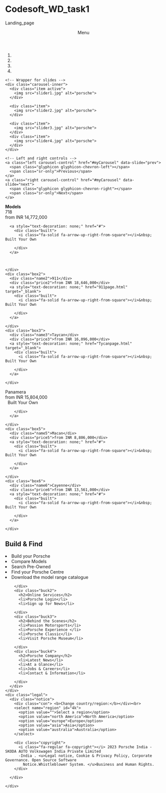 # Codesoft_WD_task1
Landing_page
<!DOCTYPE html>
<html lang="en">

<head>
  <meta charset="UTF-8">
  <meta name="viewport" content="width=device-width, initial-scale=1.0">
  <title>Porsche Middle East Deepak_home</title>
  <link rel="stylesheet" href="https://cdnjs.cloudflare.com/ajax/libs/font-awesome/6.4.2/css/all.min.css"
    integrity="sha512-z3gLpd7yknf1YoNbCzqRKc4qyor8gaKU1qmn+CShxbuBusANI9QpRohGBreCFkKxLhei6S9CQXFEbbKuqLg0DA=="
    crossorigin="anonymous" referrerpolicy="no-referrer" />
  <link rel="stylesheet" href="main.css">
  <link rel="icon" type="image/x-icon" href="favicon.ico">
  <link rel="stylesheet" href="https://maxcdn.bootstrapcdn.com/bootstrap/3.4.1/css/bootstrap.min.css">
  <script src="https://ajax.googleapis.com/ajax/libs/jquery/3.7.1/jquery.min.js"></script>
  <script src="https://maxcdn.bootstrapcdn.com/bootstrap/3.4.1/js/bootstrap.min.js"></script>

</head>

<body>
  <header>
    <div class="navbar">
      <div class="icon-box">
        <div class="menu-icon">
          <i class="fa-solid fa-bars"></i> Menu
        </div>
        <div class="logo-icon">
        </div>
      </div>
    </div>
  </header>
  <div id="myCarousel" class="carousel slide" data-ride="carousel">
    <!-- Indicators -->
    <ol class="carousel-indicators">
      <li data-target="#myCarousel" data-slide-to="0" class="active"></li>
      <li data-target="#myCarousel" data-slide-to="1"></li>
      <li data-target="#myCarousel" data-slide-to="2"></li>
      <li data-target="#myCarousel" data-slide-to="3"></li>
    </ol>

    <!-- Wrapper for slides -->
    <div class="carousel-inner">
      <div class="item active">
        <img src="slider1.jpg" alt="porsche">
      </div>

      <div class="item">
        <img src="slider2.jpg" alt="porsche">
      </div>

      <div class="item">
        <img src="slider3.jpg" alt="porsche">
      </div>
      <div class="item">
        <img src="slider4.jpg" alt="porsche">
      </div>
    </div>

    <!-- Left and right controls -->
    <a class="left carousel-control" href="#myCarousel" data-slide="prev">
      <span class="glyphicon glyphicon-chevron-left"></span>
      <span class="sr-only">Previous</span>
    </a>
    <a class="right carousel-control" href="#myCarousel" data-slide="next">
      <span class="glyphicon glyphicon-chevron-right"></span>
      <span class="sr-only">Next</span>
    </a>
  </div>
  <div class="model">
    <span><b>Models</b></span>
  </div>

  <div class="container1">
    <div class="box1">
      <div class="namo">718</div>
      <div class="price">from INR 14,772,000</div>

      <a style="text-decoration: none;" href="#">
        <div class="built">
          <i class="fa-solid fa-arrow-up-right-from-square"></i>&nbsp; Built Your Own

        </div>
      </a>



    </div>
    <div class="box2">
      <div class="name2">911</div>
      <div class="price2">from INR 18,646,000</div>
      <a style="text-decoration: none;" href="911page.html" target="_blank">
        <div class="built">
          <i class="fa-solid fa-arrow-up-right-from-square"></i>&nbsp; Built Your Own

        </div>
      </a>

    </div>
    <div class="box3">
      <div class="name3">Taycan</div>
      <div class="price3">from INR 16,096,000</div>
      <a style="text-decoration: none;" href="Tycanpage.html" target="_blank">
        <div class="built">
          <i class="fa-solid fa-arrow-up-right-from-square"></i>&nbsp; Built Your Own

        </div>
      </a>

    </div>

  </div>
  <div class="container2">
    <div class="box4">
      <div class="name4">Panamera</div>
      <div class="price4">from INR 15,804,000</div>
      <a style="text-decoration: none;" href="#">
        <div class="built">
          <i class="fa-solid fa-arrow-up-right-from-square"></i>&nbsp; Built Your Own

        </div>
      </a>

    </div>
    <div class="box5">
      <div class="name5">Macan</div>
      <div class="price5">from INR 8,806,000</div>
      <a style="text-decoration: none;" href="#">
        <div class="built">
          <i class="fa-solid fa-arrow-up-right-from-square"></i>&nbsp; Built Your Own

        </div>
      </a>

    </div>
    <div class="box6">
      <div class="name6">Cayenne</div>
      <div class="price6">from INR 13,561,000</div>
      <a style="text-decoration: none;" href="#">
        <div class="built">
          <i class="fa-solid fa-arrow-up-right-from-square"></i>&nbsp; Built Your Own

        </div>
      </a>

    </div>
  </div>

  <footer>
    <div class="foot">
      <div class="menu">
        <div class="buck">
          <h2>Build & Find</h2>
          <li id="list1">Build your Porsche</li>
          <li>Compare Models</li>
          <li>Search Pre-Owned</li>
          <li>Find your Porsche Centre</li>
          <li>Download the model range catalogue</li>


        </div>
        <div class="buck2">
          <h2>Online Services</h2>
          <li>Porsche Login</li>
          <li>Sign up for News</li>

        </div>
        <div class="buck3">
          <h2>Behind the Scenes</h2>
          <li>Passion Motorsports</li>
          <li>Porsche Experience </li>
          <li>Porsche Classic</li>
          <li>Visit Porsche Museum</li>

        </div>
        <div class="buck4">
          <h2>Porsche Company</h2>
          <li>Latest News</li>
          <li>At a Glance</li>
          <li>Jobs & Careers</li>
          <li>Contact & Information</li>

        </div>
      </div>
    </div>
    <div class="legal">
      <div class="notice">
        <div class="con"> <b>Change country/region:</b></div><br>
        <select name="region" id="4k">
          <option value="">Select a region</option>
          <option value="north America">North America</option>
          <option value="europe">Europe</option>
          <option value="asia">Asia</option>
          <option value="australia">Australia</option>
        </select>

        <div class="copyright">
          <i class="fa-regular fa-copyright"></i> 2023 Porsche India - SKODA AUTO Volkswagen India Private Limited
          -India . <u>Legal notice, Cookie & Privacy Policy, Corporate Governance. Open Source Software
            Notice.Whistleblower System. </u>Business and Human Rights.
        </div>

      </div>

    </div>

  </footer>

</body>

</html>
